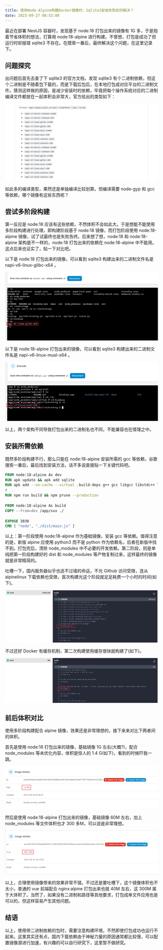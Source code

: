 ```yaml
---
title: 使用Node-Alpine构建Docker镜像时，Sqlite3安装失败如何解决？
date: 2023-09-27 08:53:00
---
```


最近在部署 NestJS 容器时，发现基于 node:18 打包出来的镜像有 1G 多，于是抱着节省体积的想法，打算用 node:18-alpine 进行构建。不曾想，打包是成功了但运行时却报错 sqlite3 不存在。在摸索一番后，最终解决这个问题，在这里记录下。

## 问题探究

出问题后首先去查了下 sqlite3 的官方文档，发现 sqlite3 有个二进制依赖，但这个二进制是不随着包下载的，而是下载后包后，在本地打包成对应平台的二进制文件。猜测这样做的原因，是减少安装时的依赖，毕竟把每个操作系统对应的二进制编译文件都放在一起体积会非常大，官方给出的类型如下：

![](./image-sqlite3-bin.png)

如此多的编译类型，果然还是单独编译比较划算。但编译需要 node-gyp 和 gcc 等依赖，哪个镜像有这些东西呢？

## 尝试多阶段构建

第一反应是 node:18 应该有这些依赖，不然体积不会如此大。于是想能不能使用多阶段构建进行处理，即构建阶段基于 node:18 镜像，而打包阶段使用 node:18-alpine 镜像，试了试最终也是失败告终。后来想了想，node:18 和 node:18-alpine 架构是不一样的，node:18 打包出来的依赖在 node:18-alpine 中不能用。这点后来也证实了，贴一下对比吧。

以下是 node:18 打包出来的镜像，可以看到 sqlite3 构建出来的二进制文件名是 napi-v6-linux-glibc-x64 。

![](./image-sqlite3-18.png)

以下是 node:18-alpine 打包出来的镜像，可以看到 sqlite3 构建出来的二进制文件名是 napi-v6-linux-musl-x64 。

![](./image-sqlite3-alpine.png)

以上，两个架构不同导致打包出来的二进制名也不同，不能兼容也在情理之中。

## 安装所需依赖

既然多阶段构建不行，那么只能在 node:18-alpine 安装所需的 gcc 等依赖，谷歌搜索一番后，最后找到安装方法，话不多说直接贴一下关键代码吧。

```dockerfile
FROM node:18-alpine As dev
RUN apk update && apk add sqlite
RUN apk add --no-cache --virtual .build-deps g++ gcc libgcc libstdc++ linux-headers make python3
# ...
RUN npm run build && npm prune --production

FROM node:18-alpine As build
COPY --from=dev /app/xxx ./

EXPOSE 3030
CMD [ "node", "./dist/main.js" ]
```

以上：第一阶段使用 node:18-alpine 作为基础镜像，安装 gcc 等依赖。值得注意的是，新版 alpine 应使用 python3 而不是 python 作为依赖名，后者在新版中找不到。打包完后，清除 node_modules 中不必要的开发依赖。第二阶段，则是单纯把第一阶段构建好的 dist 和 node_modules 等产物复制过来，这样最终的镜像就是非常精简的。

吐槽一下，国内服务器似乎也逃不过墙的命运，不光 Github 访问受限，连从 alpinelinux 下载依赖也受限，首次构建光这个阶段就足足耗费一个小时的时间(如下)。

![](./image-build-gcc.png)

不过还好 Docker 有缓存机制，第二次构建使用缓存很快就构建了(如下)。

![](./image-build-cache.png)

## 前后体积对比

使用多阶段构建配合 alpine 镜像，效果还是非常理想的，接下来来对比下两者间的体积。

首先是使用 node:18 打包出来的镜像，基础镜像 1G 左右(大概?)，配合 node_modules 等未优化内容，体积是惊人的 1.4 G(如下)，看到的时候吓我一跳。

![](./image-18-size.png)

然后是使用 node:18-alpine 打包出来的镜像，基础镜像 60M 左右，加上 node_modules 等文件体积也才 300 多M，可以说是非常理想。

![](./image-alpine-size.png)

以上，合理使用镜像带来的效果非常不错。不过还是要吐槽下，这个镜像体积也不太小，普通的 vue 前端配合 nginx:alpine 打包出来也就 40M 左右，这 300M 属于大体积了。当然了，如果没有二进制和路径等其他要求，打包成单文件应用也是可以的，但这样容易产生其他问题。

## 结语

以上，使用带二进制依赖的包时，需要注意构建环境，不然即使打包成功也运行不起来。这里其实还有点，国内下载依赖由于神秘力量的原因通常都比较慢，可以配置镜像源进行加速，有兴趣的可以自行研究下，这里暂不做研究。